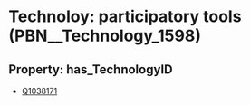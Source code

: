 # Technoloy: __participatory tools__ (PBN__Technology_1598)

## Property: has_TechnologyID

* [Q1038171](Q1038171)


